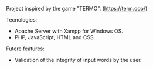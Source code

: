 Project inspired by the game "TERMO". (https://term.ooo/)

Tecnologies:
- Apache Server with Xampp for Windows OS.
- PHP, JavaScript, HTML and CSS.

Futere features:

- Validation of the integrity of input words by the user.
